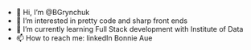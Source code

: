 - 👋 Hi, I’m @BGrynchuk
- 👀 I’m interested in pretty code and sharp front ends
- 🌱 I’m currently learning Full Stack development with Institute of Data
- 📫 How to reach me: linkedIn Bonnie Aue

<!---
BGrynchuk/BGrynchuk is a ✨ special ✨ repository because its `README.md` (this file) appears on your GitHub profile.
You can click the Preview link to take a look at your changes.
--->
